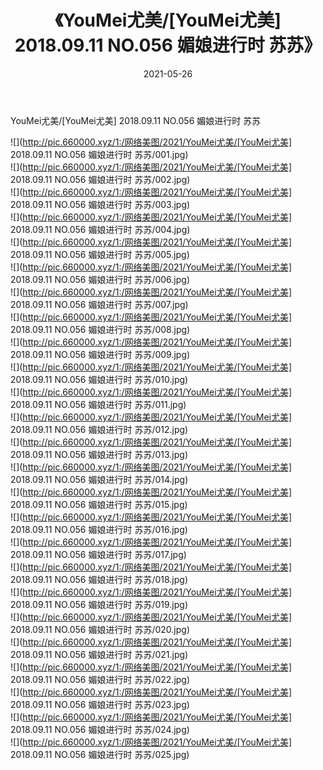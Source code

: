 ﻿---
layout: post
title:  《YouMei尤美/[YouMei尤美] 2018.09.11 NO.056 媚娘进行时 苏苏》
date:   2021-05-26
img: http://pic.660000.xyz/1:/网络美图/2021/YouMei尤美/[YouMei尤美] 2018.09.11 NO.056 媚娘进行时 苏苏/000.jpg
categories: [美女, 清纯, 唯美]
---

YouMei尤美/[YouMei尤美] 2018.09.11 NO.056 媚娘进行时 苏苏

 ![](http://pic.660000.xyz/1:/网络美图/2021/YouMei尤美/[YouMei尤美] 2018.09.11 NO.056 媚娘进行时 苏苏/001.jpg) <br>![](http://pic.660000.xyz/1:/网络美图/2021/YouMei尤美/[YouMei尤美] 2018.09.11 NO.056 媚娘进行时 苏苏/002.jpg) <br>![](http://pic.660000.xyz/1:/网络美图/2021/YouMei尤美/[YouMei尤美] 2018.09.11 NO.056 媚娘进行时 苏苏/003.jpg) <br>![](http://pic.660000.xyz/1:/网络美图/2021/YouMei尤美/[YouMei尤美] 2018.09.11 NO.056 媚娘进行时 苏苏/004.jpg) <br>![](http://pic.660000.xyz/1:/网络美图/2021/YouMei尤美/[YouMei尤美] 2018.09.11 NO.056 媚娘进行时 苏苏/005.jpg) <br>![](http://pic.660000.xyz/1:/网络美图/2021/YouMei尤美/[YouMei尤美] 2018.09.11 NO.056 媚娘进行时 苏苏/006.jpg) <br>![](http://pic.660000.xyz/1:/网络美图/2021/YouMei尤美/[YouMei尤美] 2018.09.11 NO.056 媚娘进行时 苏苏/007.jpg) <br>![](http://pic.660000.xyz/1:/网络美图/2021/YouMei尤美/[YouMei尤美] 2018.09.11 NO.056 媚娘进行时 苏苏/008.jpg) <br>![](http://pic.660000.xyz/1:/网络美图/2021/YouMei尤美/[YouMei尤美] 2018.09.11 NO.056 媚娘进行时 苏苏/009.jpg) <br>![](http://pic.660000.xyz/1:/网络美图/2021/YouMei尤美/[YouMei尤美] 2018.09.11 NO.056 媚娘进行时 苏苏/010.jpg) <br>![](http://pic.660000.xyz/1:/网络美图/2021/YouMei尤美/[YouMei尤美] 2018.09.11 NO.056 媚娘进行时 苏苏/011.jpg) <br>![](http://pic.660000.xyz/1:/网络美图/2021/YouMei尤美/[YouMei尤美] 2018.09.11 NO.056 媚娘进行时 苏苏/012.jpg) <br>![](http://pic.660000.xyz/1:/网络美图/2021/YouMei尤美/[YouMei尤美] 2018.09.11 NO.056 媚娘进行时 苏苏/013.jpg) <br>![](http://pic.660000.xyz/1:/网络美图/2021/YouMei尤美/[YouMei尤美] 2018.09.11 NO.056 媚娘进行时 苏苏/014.jpg) <br>![](http://pic.660000.xyz/1:/网络美图/2021/YouMei尤美/[YouMei尤美] 2018.09.11 NO.056 媚娘进行时 苏苏/015.jpg) <br>![](http://pic.660000.xyz/1:/网络美图/2021/YouMei尤美/[YouMei尤美] 2018.09.11 NO.056 媚娘进行时 苏苏/016.jpg) <br>![](http://pic.660000.xyz/1:/网络美图/2021/YouMei尤美/[YouMei尤美] 2018.09.11 NO.056 媚娘进行时 苏苏/017.jpg) <br>![](http://pic.660000.xyz/1:/网络美图/2021/YouMei尤美/[YouMei尤美] 2018.09.11 NO.056 媚娘进行时 苏苏/018.jpg) <br>![](http://pic.660000.xyz/1:/网络美图/2021/YouMei尤美/[YouMei尤美] 2018.09.11 NO.056 媚娘进行时 苏苏/019.jpg) <br>![](http://pic.660000.xyz/1:/网络美图/2021/YouMei尤美/[YouMei尤美] 2018.09.11 NO.056 媚娘进行时 苏苏/020.jpg) <br>![](http://pic.660000.xyz/1:/网络美图/2021/YouMei尤美/[YouMei尤美] 2018.09.11 NO.056 媚娘进行时 苏苏/021.jpg) <br>![](http://pic.660000.xyz/1:/网络美图/2021/YouMei尤美/[YouMei尤美] 2018.09.11 NO.056 媚娘进行时 苏苏/022.jpg) <br>![](http://pic.660000.xyz/1:/网络美图/2021/YouMei尤美/[YouMei尤美] 2018.09.11 NO.056 媚娘进行时 苏苏/023.jpg) <br>![](http://pic.660000.xyz/1:/网络美图/2021/YouMei尤美/[YouMei尤美] 2018.09.11 NO.056 媚娘进行时 苏苏/024.jpg) <br>![](http://pic.660000.xyz/1:/网络美图/2021/YouMei尤美/[YouMei尤美] 2018.09.11 NO.056 媚娘进行时 苏苏/025.jpg) <br>